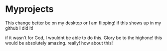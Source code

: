 # Myprojects
This change better be on my desktop or I am flipping!
if this shows up in my github I did it!


if it wasn't for God, I wouldnt be able to do this.
Glory be to the highone!
this would be absolutely amazing. really!
how about this!
